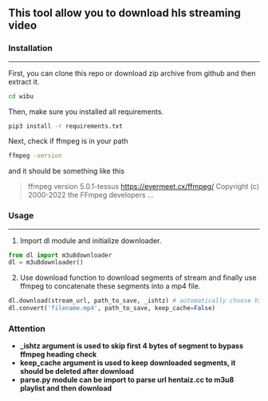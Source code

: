 ## This tool allow you to download hls streaming video

### Installation
---
First, you can clone this repo or download zip archive from github and then extract it.
```bash
cd wibu
```

Then, make sure you installed all requirements.

```bash
pip3 install -r requirements.txt
```

Next, check if ffmpeg is in your path

```bash
ffmpeg -version
```

and it should be something like this
> ffmpeg version 5.0.1-tessus  https://evermeet.cx/ffmpeg/  Copyright (c) 2000-2022 the FFmpeg developers
...

### Usage
---
1. Import dl module and initialize downloader.
```python
from dl import m3u8downloader
dl = m3u8downloader()
```
2. Use download function to download segments of stream and finally use ffmpeg to concatenate these segments into a mp4 file.
```python
dl.download(stream_url, path_to_save, _ishtz) # automatically choose highest quality
dl.convert('filename.mp4', path_to_save, keep_cache=False)
```
### Attention

- **_ishtz argument is used to skip first 4 bytes of segment to bypass ffmpeg heading check**
- **keep_cache argument is used to keep downloaded segments, it should be deleted after download**
- **parse.py module can be import to parse url hentaiz.cc to m3u8 playlist and then download**
